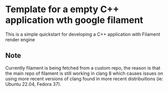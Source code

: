 # Template for a empty C++ application wth google filament

This is a simple quickstart for developing a C++ application with Filament render engine

## Note

Currently filament is being fetched from a custom repo, the reason is that the main repo of filament is still working in clang 8 which causes issues on using more recent versions of clang found in more recent distribuitions (ie: Ubuntu 22.04, Fedora 37).
